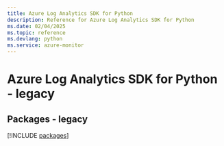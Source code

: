 ```yaml
---
title: Azure Log Analytics SDK for Python
description: Reference for Azure Log Analytics SDK for Python
ms.date: 02/04/2025
ms.topic: reference
ms.devlang: python
ms.service: azure-monitor
---
```

# Azure Log Analytics SDK for Python - legacy
## Packages - legacy
[!INCLUDE [packages](log-analytics-index.md)]